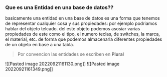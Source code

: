 ### Que es una **Entidad** en una base de datos??

basicamente una entidad en una base de datos es una forma que tenemos de representar cualquier cosa y sus propiedades: por ejemplo podriamos hablar del objeto telcado. del este objeto podemos asosiar varias propiedades de este como el tipo, el numero teclas, de switches, la marca, el material, etc. de forma que podemos almacenarla diferentes propiedades de un objeto en base a una tabla.

> Por convencion las entidades se escriben en **Plural**

![[Pasted image 20220921161130.png]]
![[Pasted image 20220921161349.png]]
